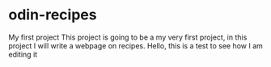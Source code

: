 # odin-recipes
My first project
This project is going to be a my very first project, in this project I will write a webpage on recipes. 
Hello, this is a test to see how I am editing it 